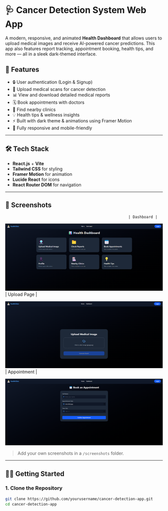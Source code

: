 # 🩺 Cancer Detection System Web App

A modern, responsive, and animated **Health Dashboard** that allows users to upload medical images and receive AI-powered cancer predictions. This app also features report tracking, appointment booking, health tips, and more — all in a sleek dark-themed interface.

## 🚀 Features

- 🔒 User authentication (Login & Signup)
- 🧠 Upload medical scans for cancer detection
- 📊 View and download detailed medical reports
- 🗓️ Book appointments with doctors
- 📍 Find nearby clinics
- 💡 Health tips & wellness insights
- ⚡ Built with dark theme & animations using Framer Motion
- 📱 Fully responsive and mobile-friendly

---

## 🛠️ Tech Stack

- **React.js** + **Vite**
- **Tailwind CSS** for styling
- **Framer Motion** for animation
- **Lucide React** for icons
- **React Router DOM** for navigation

---

## 📸 Screenshots

                                                           | Dashboard | 

 ![Dashboard](https://github.com/Subhrajitsanyal/Cancer-Detection-AI-ML/blob/34fd1ee4f208657f60e7535c948826c870b51262/Screenshot%202025-04-06%20222449.png) 
| Upload Page |

 ![Upload](https://github.com/Subhrajitsanyal/Cancer-Detection-AI-ML/blob/4cc4f7c08d8fb5fd20a7ac3d8e9397912f164b2c/Screenshot%202025-04-06%20222515.png) 
| Appointment |

 ![Appointment](https://github.com/Subhrajitsanyal/Cancer-Detection-AI-ML/blob/aa48b18a1c90a054a3d96d8f2e9b1dbb647bd046/Screenshot%202025-04-06%20222808.png) 

> Add your own screenshots in a `/screenshots` folder.

---

## 🧑‍💻 Getting Started

### 1. Clone the Repository
```bash
git clone https://github.com/yourusername/cancer-detection-app.git
cd cancer-detection-app
